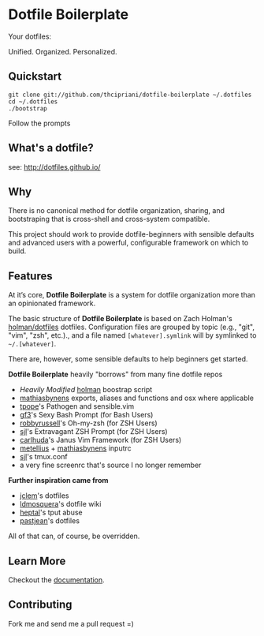 # Dotfile Boilerplate

Your dotfiles: 

Unified. Organized. Personalized.

## Quickstart

```Shell
git clone git://github.com/thcipriani/dotfile-boilerplate ~/.dotfiles
cd ~/.dotfiles
./bootstrap
```

Follow the prompts

## What's a dotfile?

see: http://dotfiles.github.io/

## Why

There is no canonical method for dotfile organization, sharing, and bootstraping 
that is cross-shell and cross-system compatible.

This project should work to provide dotfile-beginners with sensible defaults
and advanced users with a powerful, configurable framework on which to build.

## Features

At it&#8217;s core, **Dotfile Boilerplate** is a system for dotfile 
organization more than an opinionated framework.

The basic structure of **Dotfile Boilerplate** is based on Zach Holman's 
[holman/dotfiles](https://github.com/holman/dotfiles) dotfiles. Configuration 
files are grouped by topic (e.g., "git", "vim", "zsh", etc.)., and a file 
named `[whatever].symlink` will by symlinked to `~/.[whatever]`.

There are, however, some sensible defaults to help beginners get started.

**Dotfile Boilerplate** heavily "borrows" from many fine dotfile repos

- _Heavily Modified_ [holman](https://github.com/holman/dotfiles) boostrap script
- [mathiasbynens](http://mths.be/dotfiles) exports, aliases and functions and osx where applicable
- [tpope](https://github.com/tpope/vim-pathogen)'s Pathogen and sensible.vim
- [gf3](https://github.com/gf3/dotfiles)'s Sexy Bash Prompt (for Bash Users)
- [robbyrussell](https://github.com/robbyrussell/oh-my-zsh)'s Oh-my-zsh (for ZSH Users)
- [sjl](http://stevelosh.com/blog/2010/02/my-extravagant-zsh-prompt/)'s Extravagant ZSH Prompt (for ZSH Users)
- [carlhuda](https://github.com/carlhuda/janus)'s Janus Vim Framework (for ZSH Users)
- [metellius](http://www.reddit.com/r/commandline/comments/kbeoe/you_can_make_readline_and_bash_much_more_user/) + [mathiasbynens](http://mths.be/dotfiles) inputrc
- [sjl](https://bitbucket.org/sjl/dotfiles/src/a3ff27f963ced7e7e1e024faab6b5c8d46557172/tmux/tmux.conf?at=default)'s tmux.conf
- a very fine screenrc that's source I no longer remember

**Further inspiration came from**

- [jclem](https://github.com/jclem/dotfiles)'s dotfiles
- [ldmosquera](https://github.com/ldmosquera/dotfiles/wiki)'s dotfile wiki
- [heptal](https://gist.github.com/heptal/6052573)'s tput abuse
- [pastjean](https://github.com/pastjean/dotfiles)'s dotfiles

All of that can, of course, be overridden. 

## Learn More

Checkout the [documentation](https://github.com/thcipriani/dotfile-boilerplate/blob/master/docs/getting_started.md).

## Contributing

Fork me and send me a pull request =)